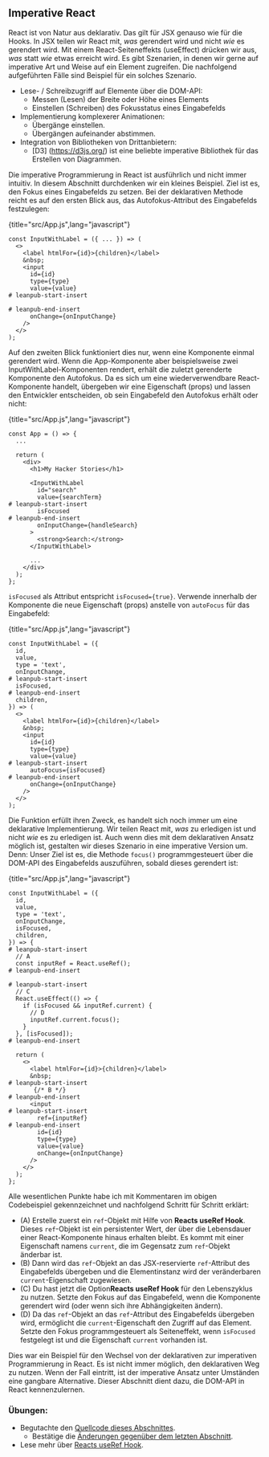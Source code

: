 ## Imperative React

React ist von Natur aus deklarativ. Das gilt für JSX genauso wie für die Hooks. In JSX teilen wir React mit, *was* gerendert wird und nicht *wie* es gerendert wird. Mit einem React-Seiteneffekts (useEffect) drücken wir aus, *was* statt *wie* etwas erreicht wird. Es gibt Szenarien, in denen wir gerne auf imperative Art und Weise auf ein Element zugreifen. Die nachfolgend aufgeführten Fälle sind Beispiel für ein solches Szenario.

* Lese- / Schreibzugriff auf Elemente über die DOM-API:
  * Messen (Lesen) der Breite oder Höhe eines Elements
  * Einstellen (Schreiben) des Fokusstatus eines Eingabefelds
* Implementierung komplexerer Animationen:
  * Übergänge einstellen.
  * Übergängen aufeinander abstimmen.
* Integration von Bibliotheken von Drittanbietern:
  * [D3] (https://d3js.org/) ist eine beliebte imperative Bibliothek für das Erstellen von Diagrammen.

Die imperative Programmierung in React ist ausführlich und nicht immer intuitiv. In diesem Abschnitt durchdenken wir ein kleines Beispiel. Ziel ist es, den Fokus eines Eingabefelds zu setzen. Bei der deklarativen Methode reicht es auf den ersten Blick aus, das Autofokus-Attribut des Eingabefelds festzulegen:

{title="src/App.js",lang="javascript"}
~~~~~~~
const InputWithLabel = ({ ... }) => (
  <>
    <label htmlFor={id}>{children}</label>
    &nbsp;
    <input
      id={id}
      type={type}
      value={value}
# leanpub-start-insert
        
# leanpub-end-insert
      onChange={onInputChange}
    />
  </>
);
~~~~~~~

Auf den zweiten Blick funktioniert dies nur, wenn eine Komponente einmal gerendert wird. Wenn die App-Komponente aber beispielsweise zwei InputWithLabel-Komponenten rendert, erhält die zuletzt gerenderte Komponente den Autofokus. Da es sich um eine wiederverwendbare React-Komponente handelt, übergeben wir eine Eigenschaft (props) und lassen den Entwickler entscheiden, ob sein Eingabefeld den Autofokus erhält oder nicht:

{title="src/App.js",lang="javascript"}
~~~~~~~
const App = () => {
  ...

  return (
    <div>
      <h1>My Hacker Stories</h1>

      <InputWithLabel
        id="search"
        value={searchTerm}
# leanpub-start-insert
        isFocused
# leanpub-end-insert
        onInputChange={handleSearch}
      >
        <strong>Search:</strong>
      </InputWithLabel>

      ...
    </div>
  );
};
~~~~~~~

`isFocused` als Attribut entspricht `isFocused={true}`. Verwende innerhalb der Komponente die neue Eigenschaft (props)  anstelle von `autoFocus` für das Eingabefeld:

{title="src/App.js",lang="javascript"}
~~~~~~~
const InputWithLabel = ({
  id,
  value,
  type = 'text',
  onInputChange,
# leanpub-start-insert
  isFocused,
# leanpub-end-insert
  children,
}) => (
  <>
    <label htmlFor={id}>{children}</label>
    &nbsp;
    <input
      id={id}
      type={type}
      value={value}
# leanpub-start-insert
      autoFocus={isFocused}
# leanpub-end-insert
      onChange={onInputChange}
    />
  </>
);
~~~~~~~

Die Funktion erfüllt ihren Zweck, es handelt sich noch immer um eine deklarative Implementierung. Wir teilen React mit, *was* zu erledigen ist und nicht *wie* es zu erledigen ist. Auch wenn dies mit dem deklarativen Ansatz möglich ist, gestalten wir dieses Szenario in eine imperative Version um. Denn: Unser Ziel ist es, die Methode `focus()` programmgesteuert über die DOM-API des Eingabefelds auszuführen, sobald dieses gerendert ist:

{title="src/App.js",lang="javascript"}
~~~~~~~
const InputWithLabel = ({
  id,
  value,
  type = 'text',
  onInputChange,
  isFocused,
  children,
}) => {
# leanpub-start-insert
  // A
  const inputRef = React.useRef();
# leanpub-end-insert

# leanpub-start-insert
  // C
  React.useEffect(() => {
    if (isFocused && inputRef.current) {
      // D
      inputRef.current.focus();
    }
  }, [isFocused]);
# leanpub-end-insert

  return (
    <>
      <label htmlFor={id}>{children}</label>
      &nbsp;
# leanpub-start-insert
       {/* B */}
# leanpub-end-insert
      <input
# leanpub-start-insert
        ref={inputRef}
# leanpub-end-insert
        id={id}
        type={type}
        value={value}
        onChange={onInputChange}
      />
    </>
  );
};
~~~~~~~

Alle wesentlichen Punkte habe ich mit Kommentaren im obigen Codebeispiel gekennzeichnet und nachfolgend Schritt für Schritt erklärt:

* (A) Erstelle zuerst ein `ref`-Objekt mit Hilfe von **Reacts useRef Hook**. Dieses `ref`-Objekt ist ein persistenter Wert, der über die Lebensdauer einer React-Komponente hinaus erhalten bleibt. Es kommt mit einer Eigenschaft namens `current`, die im Gegensatz zum `ref`-Objekt änderbar ist.
* (B) Dann wird das `ref`-Objekt an das JSX-reservierte `ref`-Attribut des Eingabefelds übergeben und die Elementinstanz wird der veränderbaren `current`-Eigenschaft zugewiesen.
* (C) Du hast jetzt die Option**Reacts useRef Hook** für den Lebenszyklus zu nutzen. Setzte den Fokus auf das Eingabefeld, wenn die Komponente gerendert wird (oder wenn sich ihre Abhängigkeiten ändern).
* (D) Da das `ref`-Objekt an das `ref`-Attribut des Eingabefelds übergeben wird, ermöglicht die `current`-Eigenschaft den Zugriff auf das Element. Setzte den Fokus programmgesteuert als Seiteneffekt, wenn `isFocused` festgelegt ist und die Eigenschaft `current` vorhanden ist.

Dies war ein Beispiel für den Wechsel von der deklarativen zur imperativen Programmierung in React. Es ist nicht immer möglich, den deklarativen Weg zu nutzen. Wenn der Fall eintritt, ist der imperative Ansatz unter Umständen eine gangbare Alternative. Dieser Abschnitt dient dazu, die DOM-API in React kennenzulernen.

### Übungen:

* Begutachte den [Quellcode dieses Abschnittes](https://codesandbox.io/s/github/the-road-to-learn-react/hacker-stories/tree/hs/Imperative-React).
  * Bestätige die [Änderungen gegenüber dem letzten Abschnitt](https://github.com/the-road-to-learn-react/hacker-stories/compare/hs/React-Component-Composition...hs/Imperative-React?expand=1).
* Lese mehr über [Reacts useRef Hook](https://de.reactjs.org/docs/hooks-reference.html#useref).